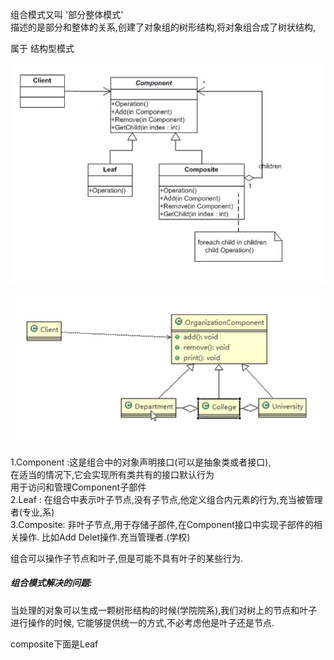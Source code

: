 组合模式又叫 '部分整体模式'  
描述的是部分和整体的关系,创建了对象组的树形结构,将对象组合成了树状结构,

属于 结构型模式

![](组合模式图.PNG)

![](img.PNG)

1.Component :这是组合中的对象声明接口(可以是抽象类或者接口),  
在适当的情况下,它会实现所有类共有的接口默认行为  
用于访问和管理Component子部件  
2.Leaf :
在组合中表示叶子节点,没有子节点,他定义组合内元素的行为,充当被管理者(专业,系)  
3.Composite: 非叶子节点,用于存储子部件,在Component接口中实现子部件的相关操作.
比如Add Delet操作.充当管理者.(学校)

组合可以操作子节点和叶子,但是可能不具有叶子的某些行为.


##### 组合模式解决的问题:
当处理的对象可以生成一颗树形结构的时候(学院院系),我们对树上的节点和叶子进行操作的时候,
它能够提供统一的方式,不必考虑他是叶子还是节点.


composite下面是Leaf 